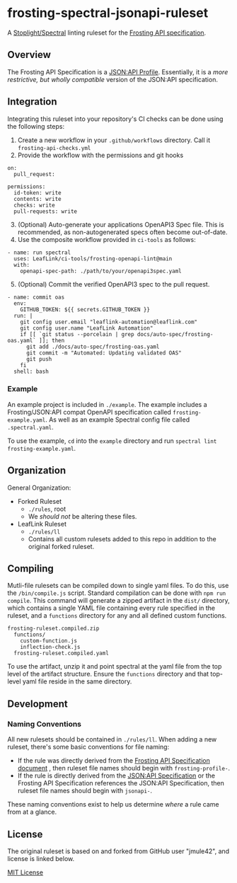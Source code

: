 # frosting-spectral-jsonapi-ruleset

A [Stoplight/Spectral](https://github.com/stoplightio/spectral) linting ruleset for the [Frosting API specification](https://leaflink.atlassian.net/wiki/spaces/PLAT/pages/2434302607/Frosting+API+Specification+JSON+API+Profile).

## Overview

The Frosting API Specification is a [JSON:API Profile](https://jsonapi.org/recommendations/#authoring-profiles).
Essentially, it is a _more restrictive, but wholly compatible_ version of the JSON:API specification.

## Integration

Integrating this ruleset into your repository's CI checks can be done using the following steps:

1. Create a new workflow in your `.github/workflows` directory. Call it `frosting-api-checks.yml`
2. Provide the workflow with the permissions and git hooks
```
on:
  pull_request:

permissions:
  id-token: write
  contents: write
  checks: write
  pull-requests: write
```
3. (Optional) Auto-generate your applications OpenAPI3 Spec file. This is recommended, as non-autogenerated specs often become out-of-date.
4. Use the composite workflow provided in `ci-tools` as follows:
```
- name: run spectral
  uses: LeafLink/ci-tools/frosting-openapi-lint@main
  with:
    openapi-spec-path: ./path/to/your/openapi3spec.yaml
```
5. (Optional) Commit the verified OpenAPI3 spec to the pull request.
```
- name: commit oas
  env:
    GITHUB_TOKEN: ${{ secrets.GITHUB_TOKEN }}
  run: |
    git config user.email "leaflink-automation@leaflink.com"
    git config user.name "LeafLink Automation"
    if [[ `git status --porcelain | grep docs/auto-spec/frosting-oas.yaml` ]]; then
      git add ./docs/auto-spec/frosting-oas.yaml
      git commit -m "Automated: Updating validated OAS"
      git push
    fi
  shell: bash
```

### Example
An example project is included in `./example`. The example includes a Frosting/JSON:API compat OpenAPI specification
called `frosting-example.yaml`. As well as an example Spectral config file called `.spectral.yaml`.

To use the example, `cd` into the `example` directory and run `spectral lint frosting-example.yaml`.

## Organization

General Organization:

- Forked Ruleset
  - `./rules`, root
  - We _should not_ be altering these files.
- LeafLink Ruleset
  - `./rules/ll`
  - Contains all custom rulesets added to this repo in addition to the original forked ruleset.

## Compiling
Mutli-file rulesets can be compiled down to single yaml files. To do this, use the `/bin/compile.js` script. Standard compilation can be done with `npm run compile`. This command will generate a zipped artifact in the `dist/` directory, which contains a single YAML file containing every rule specified in the ruleset, and a `functions` directory for any and all defined custom functions.

```
frosting-ruleset.compiled.zip
  functions/
    custom-function.js
    inflection-check.js
  frosting-ruleset.compiled.yaml
```

To use the artifact, unzip it and point spectral at the yaml file from the top level of the artifact structure. Ensure the `functions` directory and that top-level yaml file reside in the same directory.

## Development

### Naming Conventions

All new rulesets should be contained in `./rules/ll`. When adding a new ruleset, there's some basic conventions
for file naming:

- If the rule was directly derived from the [Frosting API Specification document](https://leaflink.atlassian.net/wiki/spaces/PLAT/pages/2434302607/Frosting+API+Specification+JSON+API+Profile)
  , then ruleset file names should begin with `frosting-profile-`.
- If the rule is directly derived from the [JSON:API Specification](https://jsonapi.org/) or the Frosting API
  Specification references the JSON:API Specification, then ruleset file names should begin with `jsonapi-`.

These naming conventions exist to help us determine _where_ a rule came from at a glance.

## License

The original ruleset is based on and forked from GitHub user "jmule42", and license is linked below.

[MIT License](https://github.com/jmlue42/spectral-jsonapi-ruleset/blob/main/LICENSE)
